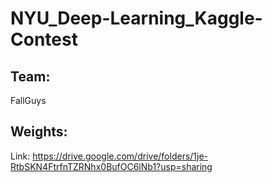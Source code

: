# NYU_Deep-Learning_Kaggle-Contest

## Team:
FallGuys

## Weights:
Link: https://drive.google.com/drive/folders/1je-RtbSKN4FtrfnTZRNhx0BufOC6lNb1?usp=sharing

